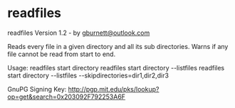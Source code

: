 # readfiles
readfiles Version 1.2 - by gburnett@outlook.com

Reads every file in a given directory and all its sub directories.
Warns if any file cannot be read from start to end.

Usage:
readfiles start directory
readfiles start directory --listfiles
readfiles start directory --listfiles --skipdirectories=dir1,dir2,dir3

GnuPG Signing Key:
http://pgp.mit.edu/pks/lookup?op=get&search=0x203092F792253A6F
